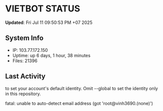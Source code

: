 # VIETBOT STATUS
**Updated**: Fri Jul 11 09:50:53 PM +07 2025

## System Info
- IP: 103.77.172.150
- Uptime: up 6 days, 1 hour, 38 minutes
- Files: 21396

## Last Activity

to set your account's default identity.
Omit --global to set the identity only in this repository.

fatal: unable to auto-detect email address (got 'root@vinh3690.(none)')
